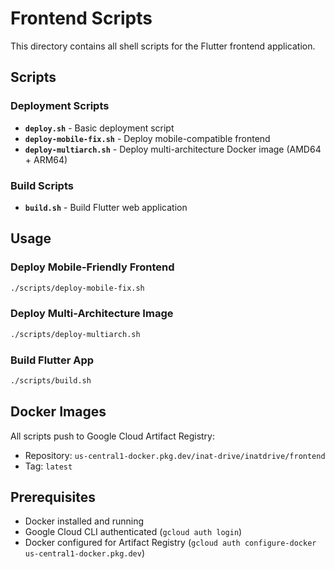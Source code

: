 # Frontend Scripts

This directory contains all shell scripts for the Flutter frontend application.

## Scripts

### Deployment Scripts
- **`deploy.sh`** - Basic deployment script
- **`deploy-mobile-fix.sh`** - Deploy mobile-compatible frontend
- **`deploy-multiarch.sh`** - Deploy multi-architecture Docker image (AMD64 + ARM64)

### Build Scripts
- **`build.sh`** - Build Flutter web application

## Usage

### Deploy Mobile-Friendly Frontend
```bash
./scripts/deploy-mobile-fix.sh
```

### Deploy Multi-Architecture Image
```bash
./scripts/deploy-multiarch.sh
```

### Build Flutter App
```bash
./scripts/build.sh
```

## Docker Images

All scripts push to Google Cloud Artifact Registry:
- Repository: `us-central1-docker.pkg.dev/inat-drive/inatdrive/frontend`
- Tag: `latest`

## Prerequisites

- Docker installed and running
- Google Cloud CLI authenticated (`gcloud auth login`)
- Docker configured for Artifact Registry (`gcloud auth configure-docker us-central1-docker.pkg.dev`)
